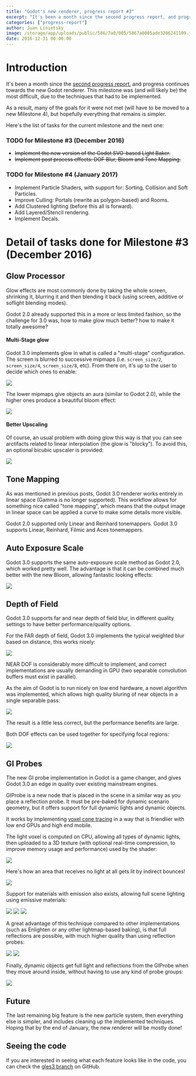 ```yaml
---
title: "Godot's new renderer, progress report #3"
excerpt: "It's been a month since the second progress report, and progress continues towards the new Godot renderer. This milestone was (and will likely be) the most difficult, due to the techniques that had to be implemented."
categories: ["progress-report"]
author: Juan Linietsky
image: /storage/app/uploads/public/586/7a0/005/5867a0005ade3286241109.jpg
date: 2016-12-31 00:00:00
---
```


# Introduction

It's been a month since the [second progress report](/article/godots-new-renderer-progress-report-2), and progress continues towards the new Godot renderer. This milestone was (and will likely be) the most difficult, due to the techniques that had to be implemented.

As a result, many of the goals for it were not met (will have to be moved to a new Milestone 4), but hopefully everything that remains is simpler.

Here's the list of tasks for the current milestone and the next one:


### TODO for Milestone #3 (December 2016)

* ~~Implement the new version of the Godot SVO-based Light Baker.~~
* ~~Implement post process effects: DOF Blur, Bloom and Tone Mapping.~~

### TODO for Milestone #4 (January 2017)

* Implement Particle Shaders, with support for: Sorting, Collision and Soft Particles.
* Improve Culling: Portals (rewrite as polygon-based) and Rooms.
* Add Clustered lighting (before this all is forward).
* Add Layered/Stencil rendering.
* Implement Decals.

# Detail of tasks done for Milestone #3 (December 2016)

## Glow Processor

Glow effects are most commonly done by taking the whole screen, shrinking it, blurring it and then blending it back (using screen, additive or soflight blending modes). 

Godot 2.0 already supported this in a more or less limited fashion, so the challenge for 3.0 was, how to make glow much better? how to make it totally awesome?

#### Multi-Stage glow

Godot 3.0 implements glow in what is called a "multi-stage" configuration. The screen is blurred to successive mipmaps (i.e. `screen_size/2`, `screen_size/4`, `screen_size/8`, etc). From there on, it's up to the user to decide which ones to enable:

![](/storage/app/media/devlog/progress3/nrpr3.png)

The lower mipmaps give objects an aura (similar to Godot 2.0), while the higher ones produce a beautiful bloom effect:

![](/storage/app/media/devlog/progress3/nrpr1.jpg)

#### Better Upscaling

Of course, an usual problem with doing glow this way is that you can see arctifacts related to linear interpolation (the glow is "blocky"). To avoid this, an optional bicubic upscaler is provided:

![](/storage/app/media/devlog/progress3/nrpr2.jpg)

## Tone Mapping

As was mentioned in previous posts, Godot 3.0 renderer works entirely in linear space (Gamma is no longer supported). This workflow allows for something nice called "tone mapping", which means that the output image in linear space can be applied a curve to make some details more visible.

Godot 2.0 supported only Linear and Reinhard tonemappers. Godot 3.0 supports Linear, Reinhard, Filmic and Aces tonemappers.

## Auto Exposure Scale

Godot 3.0 supports the same auto-exposure scale method as Godot 2.0, which worked pretty well. The advantage is that it can be combined much better with the new Bloom, allowing fantastic looking effects:

![](/storage/app/media/devlog/progress3/blur80.gif)

## Depth of Field

Godot 3.0 supports far and near depth of field blur, in different quality settings to have better performance/quality options.

For the FAR depth of field, Godot 3.0 implements the typical weighted blur based on distance, this works nicely:

![](/storage/app/media/devlog/progress3/nrpr4.jpg)

NEAR DOF is considerably more difficult to implement, and correct implementations are usually demanding in GPU (two separable convolution buffers must exist in parallel). 

As the aim of Godot is to run nicely on low end hardware, a novel algorithm was implemented, which allows high quality bluring of near objects in a single separable pass:

![](/storage/app/media/devlog/progress3/nrpr5.jpg)

The result is a little less correct, but the performance benefits are large.

Both DOF effects can be used together for specifying focal regions:

![](/storage/app/media/devlog/progress3/dof_blur4.gif)

## GI Probes

The new GI probe implementation in Godot is a game changer, and gives Godot 3.0 an edge in quality over existing mainstream engines.

GIProbe is a new node that is placed in the scene in a similar way as you place a reflection probe. It must be pre-baked for dynamic scenario geometry, but it offers support for full dynamic lights and dynamic objects.

It works by implementing [voxel cone tracing](http://on-demand.gputechconf.com/gtc/2012/presentations/SB134-Voxel-Cone-Tracing-Octree-Real-Time-Illumination.pdf) in a way that is friendlier with low end GPUs and high end mobile. 

The light voxel is computed on CPU, allowing all types of dynamic lights, then uploaded to a 3D texture (with optional real-time compression, to improve memory usage and performance) used by the shader:

![](/storage/app/media/devlog/progress3/nrpr6.jpg)

Here's how an area that receives no light at all gets lit by indirect bounces!

![](/storage/app/media/devlog/progress3/nrpr7.jpg)

Support for materials with emission also exists, allowing full scene lighting using emissive materials:

![](/storage/app/media/devlog/progress3/gdmonkeys.jpg)
![](/storage/app/media/devlog/progress3/nrpr8.jpg)
![](/storage/app/media/devlog/progress3/nrpr9.jpg)

A great advantage of this technique compared to other implementations (such as Enlighten or any other lightmap-based baking), is that full reflections are possible, with much higher quality than using reflection probes:

![](/storage/app/media/devlog/progress3/realtime_gi.gif)
![](/storage/app/media/devlog/progress3/vctr2.gif)

Finally, dynamic objects get full light and reflections from the GIProbe when they move around inside, without having to use any kind of probe groups:

![](/storage/app/media/devlog/progress3/light_information.gif)

## Future

The last remaining big feature is the new particle system, then everything else is simpler, and includes cleaning up the implemented techniques. Hoping that by the end of January, the new renderer will be mostly done!

## Seeing the code

If you are interested in seeing what each feature looks like in the code, you can check the [gles3 branch](https://github.com/godotengine/godot/commits/gles3) on GitHub.
